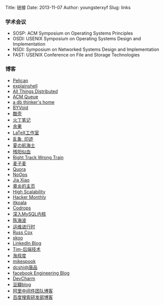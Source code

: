 Title: 链接
Date: 2013-11-07
Author: youngsterxyf
Slug: links


### 学术会议

- SOSP: ACM Symposium on Operating Systems Principles
- OSDI: USENIX Symposium on Operating Systems Design and Implementation
- NSDI: Symposium on Networked Systems Design and Implementation
- FAST: USENIX Conference on File and Storage Technologies


### 博客

- [Pelican](http://getpelican.com/)
- [explainshell](http://www.explainshell.com/)
- [All Things Distributed](http://www.allthingsdistributed.com/)
- [ACM Queue](http://queue.acm.org/blog/)
- [a db thinker's home](http://www.dbthink.com/)
- [BYVoid](https://www.byvoid.com/)
- [酷壳](http://coolshell.cn/)
- [火丁笔记](http://huoding.com/)
- [余果](http://yuguo.us/)
- [LaTeX工作室](http://www.latexstudio.net/)
- [乱象, 印迹](http://www.luanxiang.org/blog/)
- [夏の航海士](http://www.soimort.org/)
- [残阳似血](http://qinxuye.me/)
- [Right Track Wrong Train](http://www.huangz.me/en/latest/index.html)
- [麦子麦](http://www.wzxue.com/)
- [Quora](http://www.quora.com/)
- [NoOps](http://noops.me/)
- [Jia Xiao](http://xiao-jia.com/)
- [章炎的主页](http://dirlt.com/)
- [High Scalability](http://highscalability.com/)
- [Hacker Monthly](http://hackermonthly.com/)
- [itkoala](http://www.itkoala.com/)
- [Codrops](http://tympanus.net/codrops/)
- [深入MySQL内核](http://hedengcheng.com/)
- [陈海波](http://ipads.se.sjtu.edu.cn/doku.php?id=haibo_chen)
- [运维进行时](http://www.liuts.com/)
- [Russ Cox](http://research.swtch.com/)
- [skoo](http://www.bigendian123.com/)
- [LinkedIn Blog](http://engineering.linkedin.com/blog)
- [Tim-后端技术](http://timyang.net/)
- [淘叔度](http://zhuzhaoyuan.com/)
- [mikespook](http://mikespook.com/)
- [dcshi@唐品](http://www.dcshi.com/)
- [facebook Engineering Blog](https://code.facebook.com/posts/)
- [DevCharm](https://devcharm.com/)
- [豆瓣blog](http://blog.douban.com/)
- [阿里中间件团队博客](http://jm-blog.aliapp.com/)
- [百度搜索研发部博客](http://stblog.baidu-tech.com/)
